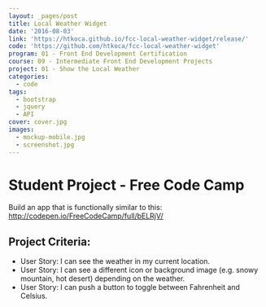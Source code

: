 ```yaml
---
layout: _pages/post
title: Local Weather Widget
date: '2016-08-03'
link: 'https://htkoca.github.io/fcc-local-weather-widget/release/'
code: 'https://github.com/htkoca/fcc-local-weather-widget'
program: 01 - Front End Development Certification
course: 09 - Intermediate Front End Development Projects
project: 01 - Show the Local Weather
categories:
  - code
tags:
  - bootstrap
  - jquery
  - API
cover: cover.jpg
images:
  - mockup-mobile.jpg
  - screenshot.jpg
---
```

# Student Project - Free Code Camp
Build an app that is functionally similar to this: http://codepen.io/FreeCodeCamp/full/bELRjV/

## Project Criteria:
* User Story: I can see the weather in my current location.
* User Story: I can see a different icon or background image (e.g. snowy mountain, hot desert) depending on the weather.
* User Story: I can push a button to toggle between Fahrenheit and Celsius.
